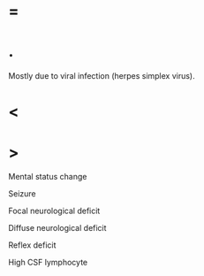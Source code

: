 # =

# .

Mostly due to viral infection (herpes simplex virus).

# <

# >

Mental status change

Seizure

Focal neurological deficit

Diffuse neurological deficit

Reflex deficit

High CSF lymphocyte
